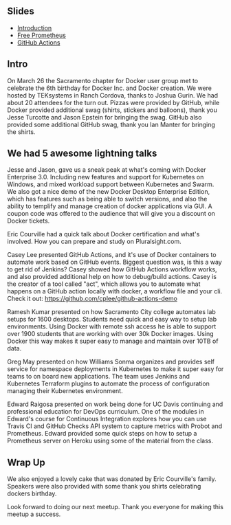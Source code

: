 ## Slides
- [Introduction](https://github.com/Docker-Sacramento/meetups/blob/master/docs/2019/march/Docker%20Sacramento%20Meetup%20March%2026th%2C%202019.pdf)
- [Free Prometheus](https://github.com/Docker-Sacramento/meetups/blob/master/docs/2019/march/Docker%20Containers%20on%20Heroku%20Lightning%20Talk.pdf)
- [GitHub Actions](https://docs.google.com/presentation/d/e/2PACX-1vR3OYK1vx1Eh7FYDfg2A35DFvggYtQbYshPyEBQKoKo_PZ6lonFyWDN7L9KefYEG6LGVOSyDzqddIzE/pub?slide=id.p)

## Intro

On March 26 the Sacramento chapter for Docker user group met to celebrate the 6th birthday for Docker Inc. and Docker creation. We were hosted by TEKsystems in Ranch Cordova, thanks to Joshua Gurin. We had about 20 attendees for the turn out. Pizzas were provided by GitHub, while Docker provided additional swag (shirts, stickers and balloons), thank you Jesse Turcotte and Jason Epstein for bringing the swag. GitHub also provided some additional GitHub swag, thank you Ian Manter for bringing the shirts. 

## We had 5 awesome lightning talks

Jesse and Jason, gave us a sneak peak at what's coming with Docker Enterprise 3.0. Including new features and support for Kubernetes on Windows, and mixed workload support between Kubernetes and Swarm. We also got a nice demo of the new Docker Desktop Enterprise Edition, which has features such as being able to switch versions, and also the ability to templify and manage creation of docker applications via GUI. A coupon code was offered to the audience that will give you a discount on Docker tickets. 

Eric Courville had a quick talk about Docker certification and what's involved. How you can prepare and study on Pluralsight.com.

Casey Lee presented GitHub Actions, and it's use of Docker containers to automate work based on GitHub events. Biggest question was, is this a way to get rid of Jenkins? Casey showed how GitHub Actions workflow works, and also provided additional help on how to debug/build actions. Casey is the creator of a tool called "act", which allows you to automate what happens on a GitHub action locally with docker, a workflow file and your cli. Check it out: https://github.com/cplee/github-actions-demo

Ramesh Kumar presented on how Sacramento City college automates lab setups for 1600 desktops. Students need quick and easy way to setup lab environments. Using Docker with remote ssh access he is able to support over 1900 students that are working with over 30k Docker images. Using Docker this way makes it super easy to manage and maintain over 10TB of data. 

Greg May presented on how Williams Sonma organizes and provides self service for namespace deployments in Kubernetes to make it super easy for teams to on board new applications. The team uses Jenkins and Kubernetes Terraform plugins to automate the process of configuration managing their Kubernetes environment. 

Edward Raigosa presented on work being done for UC Davis continuing and professional education for DevOps curriculum. One of the modules in Edward's course for Continuous Integration explores how you can use Travis CI and GitHub Checks API system to capture metrics with Probot and Prometheus. Edward provided some quick steps on how to setup a Prometheus server on Heroku using some of the material from the class. 

## Wrap Up

We also enjoyed a lovely cake that was donated by Eric Courville's family. Speakers were also provided with some thank you shirts celebrating dockers birthday.

Look forward to doing our next meetup. Thank you everyone for making this meetup a success.
